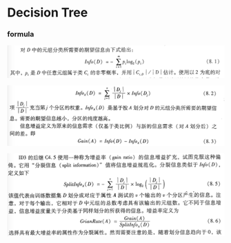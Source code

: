 # Decision Tree #
### formula ###

![C4.5-part1](https://github.com/199ChenNuo/SE213-software-test/blob/master/project2/img/C4.5-part1.png?raw=true)  

![C4.5-part2](https://github.com/199ChenNuo/SE213-software-test/blob/master/project2/img/C4.5-part2.png?raw=true)  

![C4.5-part3](https://github.com/199ChenNuo/SE213-software-test/blob/master/project2/img/C4.5-part3.png?raw=true)  
